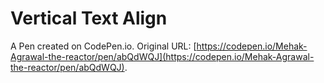 # Vertical Text Align

A Pen created on CodePen.io. Original URL: [https://codepen.io/Mehak-Agrawal-the-reactor/pen/abQdWQJ](https://codepen.io/Mehak-Agrawal-the-reactor/pen/abQdWQJ).

